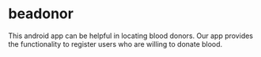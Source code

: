 # beadonor

This android app can be helpful in locating blood donors. Our app provides the functionality to register users who are willing to donate blood.